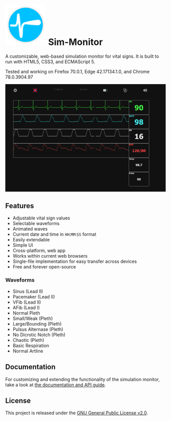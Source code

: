# ![Sim Monitor Logo](docs/img/ico.png) Sim-Monitor

A customizable, web-based simulation monitor for vital signs.
It is built to run with HTML5, CSS3, and ECMAScript 5.

Tested and working on Firefox 70.0.1, Edge 42.17134.1.0, and Chrome 78.0.3904.97

![Sim Monitor](docs/img/screen-main.png)

## Features

- Adjustable vital sign values
- Selectable waveforms
- Animated waves
- Current date and time in `HH`:`MM`:`SS` format
- Easily extendable
- Simple UI
- Cross-platform, web app
- Works within current web browsers
- Single-file implementation for easy transfer across devices
- Free and forever open-source

### Waveforms
- Sinus (Lead II)
- Pacemaker (Lead II)
- VFib (Lead II)
- AFib (Lead I)
- Normal Pleth
- Small/Weak (Pleth)
- Large/Bounding (Pleth)
- Pulsus Alternase (Pleth)
- No Dicrotic Notch (Pleth)
- Chaotic (Pleth)
- Basic Respiration
- Normal Artline

## Documentation

For customizing and extending the functionality of the simulation monitor, take a look at [the documentation and API guide](docs/index.md).

## License

This project is released under the [GNU General Public License v2.0](LICENSE).

